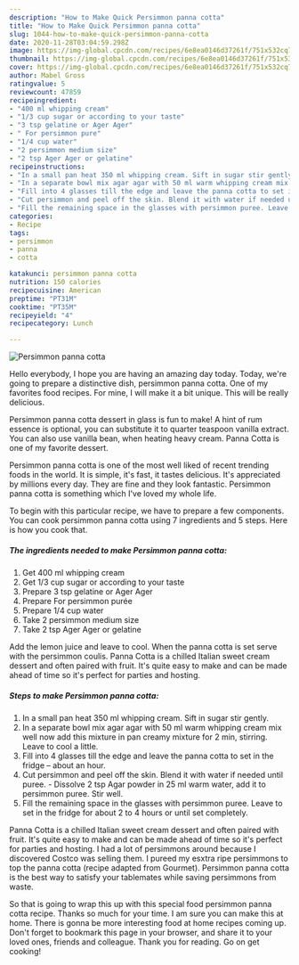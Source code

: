 ```yaml
---
description: "How to Make Quick Persimmon panna cotta"
title: "How to Make Quick Persimmon panna cotta"
slug: 1044-how-to-make-quick-persimmon-panna-cotta
date: 2020-11-28T03:04:59.298Z
image: https://img-global.cpcdn.com/recipes/6e8ea0146d37261f/751x532cq70/persimmon-panna-cotta-recipe-main-photo.jpg
thumbnail: https://img-global.cpcdn.com/recipes/6e8ea0146d37261f/751x532cq70/persimmon-panna-cotta-recipe-main-photo.jpg
cover: https://img-global.cpcdn.com/recipes/6e8ea0146d37261f/751x532cq70/persimmon-panna-cotta-recipe-main-photo.jpg
author: Mabel Gross
ratingvalue: 5
reviewcount: 47859
recipeingredient:
- "400 ml whipping cream"
- "1/3 cup sugar or according to your taste"
- "3 tsp gelatine or Ager Ager"
- " For persimmon pure"
- "1/4 cup water"
- "2 persimmon medium size"
- "2 tsp Ager Ager or gelatine"
recipeinstructions:
- "In a small pan heat 350 ml whipping cream. Sift in sugar stir gently."
- "In a separate bowl mix agar agar with 50 ml warm whipping cream mix well now add this mixture in pan creamy mixture for 2 min, stirring. Leave to cool a little."
- "Fill into 4 glasses till the edge and leave the panna cotta to set in the fridge – about an hour."
- "Cut persimmon and peel off the skin. Blend it with water if needed until puree. Dissolve 2 tsp Agar powder in 25 ml warm water, add it to persimmon puree. Stir well."
- "Fill the remaining space in the glasses with persimmon puree. Leave to set in the fridge for about 2 to 4 hours or until set completely."
categories:
- Recipe
tags:
- persimmon
- panna
- cotta

katakunci: persimmon panna cotta 
nutrition: 150 calories
recipecuisine: American
preptime: "PT31M"
cooktime: "PT35M"
recipeyield: "4"
recipecategory: Lunch

---
```



![Persimmon panna cotta](https://img-global.cpcdn.com/recipes/6e8ea0146d37261f/751x532cq70/persimmon-panna-cotta-recipe-main-photo.jpg)

Hello everybody, I hope you are having an amazing day today. Today, we're going to prepare a distinctive dish, persimmon panna cotta. One of my favorites food recipes. For mine, I will make it a bit unique. This will be really delicious.

Persimmon panna cotta dessert in glass is fun to make! A hint of rum essence is optional, you can substitute it to quarter teaspoon vanilla extract. You can also use vanilla bean, when heating heavy cream. Panna Cotta is one of my favorite dessert.

Persimmon panna cotta is one of the most well liked of recent trending foods in the world. It is simple, it's fast, it tastes delicious. It's appreciated by millions every day. They are fine and they look fantastic. Persimmon panna cotta is something which I've loved my whole life.


To begin with this particular recipe, we have to prepare a few components. You can cook persimmon panna cotta using 7 ingredients and 5 steps. Here is how you cook that.

<!--inarticleads1-->

##### The ingredients needed to make Persimmon panna cotta:

1. Get 400 ml whipping cream
1. Get 1/3 cup sugar or according to your taste
1. Prepare 3 tsp gelatine or Ager Ager
1. Prepare  For persimmon purée
1. Prepare 1/4 cup water
1. Take 2 persimmon medium size
1. Take 2 tsp Ager Ager or gelatine


Add the lemon juice and leave to cool. When the panna cotta is set serve with the persimmon coulis. Panna Cotta is a chilled Italian sweet cream dessert and often paired with fruit. It&#39;s quite easy to make and can be made ahead of time so it&#39;s perfect for parties and hosting. 

<!--inarticleads2-->

##### Steps to make Persimmon panna cotta:

1. In a small pan heat 350 ml whipping cream. Sift in sugar stir gently.
1. In a separate bowl mix agar agar with 50 ml warm whipping cream mix well now add this mixture in pan creamy mixture for 2 min, stirring. Leave to cool a little.
1. Fill into 4 glasses till the edge and leave the panna cotta to set in the fridge – about an hour.
1. Cut persimmon and peel off the skin. Blend it with water if needed until puree. - Dissolve 2 tsp Agar powder in 25 ml warm water, add it to persimmon puree. Stir well.
1. Fill the remaining space in the glasses with persimmon puree. Leave to set in the fridge for about 2 to 4 hours or until set completely.


Panna Cotta is a chilled Italian sweet cream dessert and often paired with fruit. It&#39;s quite easy to make and can be made ahead of time so it&#39;s perfect for parties and hosting. I had a lot of persimmons around because I discovered Costco was selling them. I pureed my esxtra ripe persimmons to top the panna cotta (recipe adapted from Gourmet). Persimmon panna cotta is the best way to satisfy your tablemates while saving persimmons from waste. 

So that is going to wrap this up with this special food persimmon panna cotta recipe. Thanks so much for your time. I am sure you can make this at home. There is gonna be more interesting food at home recipes coming up. Don't forget to bookmark this page in your browser, and share it to your loved ones, friends and colleague. Thank you for reading. Go on get cooking!
